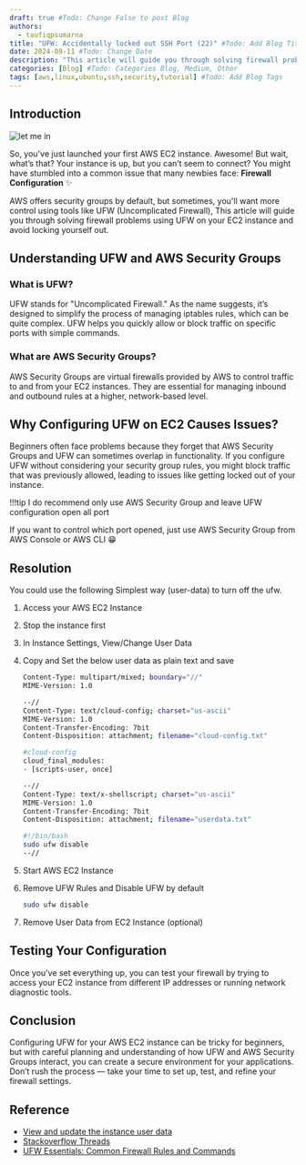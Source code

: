 ```yaml
---
draft: true #Todo: Change False to post Blog
authors: 
  - taufiqpsumarna
title: "UFW: Accidentally locked out SSH Port (22)" #Todo: Add Blog Title
date: 2024-09-11 #Todo: Change Date
description: "This article will guide you through solving firewall problems using UFW on your EC2 instance and avoid locking yourself out." #Todo: Add Short Description / Subtitle
categories: [Blog] #Todo: Categories Blog, Medium, Other
tags: [aws,linux,ubuntu,ssh,security,tutorial] #Todo: Add Blog Tags
---
```


## Introduction

![let me in](https://i.imgflip.com/933bdd.jpg)

So, you've just launched your first AWS EC2 instance.
Awesome! But wait, what’s that? Your instance is up, but you can’t seem to connect?
You might have stumbled into a common issue that many newbies face: __Firewall Configuration__ :sparkles:

AWS offers security groups by default, but sometimes, you'll want more control using tools like UFW (Uncomplicated Firewall),
This article will guide you through solving firewall problems using UFW on your EC2 instance and avoid locking yourself out.

## Understanding UFW and AWS Security Groups

### What is UFW?

UFW stands for "Uncomplicated Firewall." As the name suggests, it’s designed to simplify the process of managing iptables rules, which can be quite complex. UFW helps you quickly allow or block traffic on specific ports with simple commands.

### What are AWS Security Groups?

AWS Security Groups are virtual firewalls provided by AWS to control traffic to and from your EC2 instances. They are essential for managing inbound and outbound rules at a higher, network-based level.

## Why Configuring UFW on EC2 Causes Issues?

Beginners often face problems because they forget that AWS Security Groups and UFW can sometimes overlap in functionality.
If you configure UFW without considering your security group rules, you might block traffic that was previously allowed, leading to issues like getting locked out of your instance.

!!!tip
    I do recommend only use AWS Security Group and leave UFW configuration open all port

If you want to control which port opened, just use AWS Security Group from AWS Console or AWS CLI 😁

## Resolution

You could use the following Simplest way (user-data) to turn off the ufw.

1. Access your AWS EC2 Instance
2. Stop the instance first
3. In Instance Settings, View/Change User Data
4. Copy and Set the below user data as plain text and save

    ```bash
    Content-Type: multipart/mixed; boundary="//"
    MIME-Version: 1.0

    --//
    Content-Type: text/cloud-config; charset="us-ascii"
    MIME-Version: 1.0
    Content-Transfer-Encoding: 7bit
    Content-Disposition: attachment; filename="cloud-config.txt"

    #cloud-config
    cloud_final_modules:
    - [scripts-user, once]

    --//
    Content-Type: text/x-shellscript; charset="us-ascii"
    MIME-Version: 1.0
    Content-Transfer-Encoding: 7bit
    Content-Disposition: attachment; filename="userdata.txt"

    #!/bin/bash
    sudo ufw disable
    --//
    ```

5. Start AWS EC2 Instance
6. Remove UFW Rules and Disable UFW by default

    ```bash
    sudo ufw disable
    ```

7. Remove User Data from EC2 Instance (optional)

## Testing Your Configuration

Once you've set everything up, you can test your firewall by trying to access your EC2 instance from different IP addresses or running network diagnostic tools.

## Conclusion

Configuring UFW for your AWS EC2 instance can be tricky for beginners, but with careful planning and understanding of how UFW and AWS Security Groups interact, you can create a secure environment for your applications. Don’t rush the process — take your time to set up, test, and refine your firewall settings.

## Reference

- [View and update the instance user data](https://docs.aws.amazon.com/AWSEC2/latest/UserGuide/user-data.html#user-data-view-change)
- [Stackoverflow Threads](https://stackoverflow.com/a/46546525/15878247)
- [UFW Essentials: Common Firewall Rules and Commands](https://www.digitalocean.com/community/tutorials/ufw-essentials-common-firewall-rules-and-commands)
